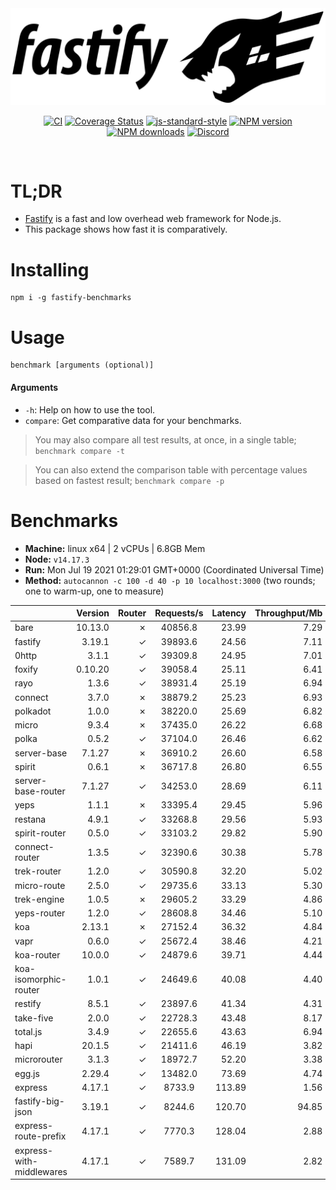 <div align="center">
  <img src="https://github.com/fastify/graphics/raw/HEAD/fastify-landscape-outlined.svg" width="650" height="auto"/>
</div>

<div align="center">

[![CI](https://github.com/fastify/fastify/workflows/ci/badge.svg)](https://github.com/fastify/fastify/actions/workflows/ci.yml)
[![Coverage Status](https://coveralls.io/repos/github/fastify/fastify/badge.svg?branch=master)](https://coveralls.io/github/fastify/fastify?branch=master)
[![js-standard-style](https://img.shields.io/badge/code%20style-standard-brightgreen.svg?style=flat)](http://standardjs.com/)
[![NPM version](https://img.shields.io/npm/v/fastify.svg?style=flat)](https://www.npmjs.com/package/fastify)
[![NPM downloads](https://img.shields.io/npm/dm/fastify.svg?style=flat)](https://www.npmjs.com/package/fastify) [![Discord](https://img.shields.io/discord/725613461949906985)](https://discord.gg/fastify)

</div>
<br />

# TL;DR

* [Fastify](https://github.com/fastify/fastify) is a fast and low overhead web framework for Node.js.
* This package shows how fast it is comparatively.

# Installing

```
npm i -g fastify-benchmarks
```

# Usage

```
benchmark [arguments (optional)]
```

#### Arguments

* `-h`: Help on how to use the tool.
* `compare`: Get comparative data for your benchmarks.

> You may also compare all test results, at once, in a single table; `benchmark compare -t`

> You can also extend the comparison table with percentage values based on fastest result; `benchmark compare -p`
# Benchmarks

* __Machine:__ linux x64 | 2 vCPUs | 6.8GB Mem
* __Node:__ `v14.17.3`
* __Run:__ Mon Jul 19 2021 01:29:01 GMT+0000 (Coordinated Universal Time)
* __Method:__ `autocannon -c 100 -d 40 -p 10 localhost:3000` (two rounds; one to warm-up, one to measure)

|                          | Version | Router | Requests/s | Latency | Throughput/Mb |
| :--                      | --:     | --:    | :-:        | --:     | --:           |
| bare                     | 10.13.0 | ✗      | 40856.8    | 23.99   | 7.29          |
| fastify                  | 3.19.1  | ✓      | 39893.6    | 24.56   | 7.11          |
| 0http                    | 3.1.1   | ✓      | 39309.8    | 24.95   | 7.01          |
| foxify                   | 0.10.20 | ✓      | 39058.4    | 25.11   | 6.41          |
| rayo                     | 1.3.6   | ✓      | 38931.4    | 25.19   | 6.94          |
| connect                  | 3.7.0   | ✗      | 38879.2    | 25.23   | 6.93          |
| polkadot                 | 1.0.0   | ✗      | 38220.0    | 25.69   | 6.82          |
| micro                    | 9.3.4   | ✗      | 37435.0    | 26.22   | 6.68          |
| polka                    | 0.5.2   | ✓      | 37104.0    | 26.46   | 6.62          |
| server-base              | 7.1.27  | ✗      | 36910.2    | 26.60   | 6.58          |
| spirit                   | 0.6.1   | ✗      | 36717.8    | 26.80   | 6.55          |
| server-base-router       | 7.1.27  | ✓      | 34253.0    | 28.69   | 6.11          |
| yeps                     | 1.1.1   | ✗      | 33395.4    | 29.45   | 5.96          |
| restana                  | 4.9.1   | ✓      | 33268.8    | 29.56   | 5.93          |
| spirit-router            | 0.5.0   | ✓      | 33103.2    | 29.82   | 5.90          |
| connect-router           | 1.3.5   | ✓      | 32390.6    | 30.38   | 5.78          |
| trek-router              | 1.2.0   | ✓      | 30590.8    | 32.20   | 5.02          |
| micro-route              | 2.5.0   | ✓      | 29735.6    | 33.13   | 5.30          |
| trek-engine              | 1.0.5   | ✗      | 29605.2    | 33.29   | 4.86          |
| yeps-router              | 1.2.0   | ✓      | 28608.8    | 34.46   | 5.10          |
| koa                      | 2.13.1  | ✗      | 27152.4    | 36.32   | 4.84          |
| vapr                     | 0.6.0   | ✓      | 25672.4    | 38.46   | 4.21          |
| koa-router               | 10.0.0  | ✓      | 24879.6    | 39.71   | 4.44          |
| koa-isomorphic-router    | 1.0.1   | ✓      | 24649.6    | 40.08   | 4.40          |
| restify                  | 8.5.1   | ✓      | 23897.6    | 41.34   | 4.31          |
| take-five                | 2.0.0   | ✓      | 22728.3    | 43.48   | 8.17          |
| total.js                 | 3.4.9   | ✓      | 22655.6    | 43.63   | 6.94          |
| hapi                     | 20.1.5  | ✓      | 21411.6    | 46.19   | 3.82          |
| microrouter              | 3.1.3   | ✓      | 18972.7    | 52.20   | 3.38          |
| egg.js                   | 2.29.4  | ✓      | 13482.0    | 73.69   | 4.74          |
| express                  | 4.17.1  | ✓      | 8733.9     | 113.89  | 1.56          |
| fastify-big-json         | 3.19.1  | ✓      | 8244.6     | 120.70  | 94.85         |
| express-route-prefix     | 4.17.1  | ✓      | 7770.3     | 128.04  | 2.88          |
| express-with-middlewares | 4.17.1  | ✓      | 7589.7     | 131.09  | 2.82          |
